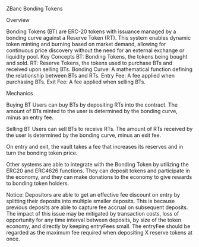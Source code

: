 ZBanc Bonding Tokens

Overview

Bonding Tokens (BT) are ERC-20 tokens with issuance managed by a bonding curve against a Reserve Token (RT). This system enables dynamic token minting and burning based on market demand, allowing for continuous price discovery without the need for an external exchange or liquidity pool.
Key Concepts
BT: Bonding Tokens, the tokens being bought and sold.
RT: Reserve Tokens, the tokens used to purchase BTs and received upon selling BTs.
Bonding Curve: A mathematical function defining the relationship between BTs and RTs.
Entry Fee: A fee applied when purchasing BTs.
Exit Fee: A fee applied when selling BTs.


Mechanics

Buying BT
Users can buy BTs by depositing RTs into the contract. The amount of BTs minted to the user is determined by the bonding curve, minus an entry fee.


Selling BT
Users can sell BTs to receive RTs. The amount of RTs received by the user is determined by the bonding curve, minus an exit fee.


On entry and exit, the vault takes a fee that increases its reserves and in turn the bonding token price.

Other systems are able to integrate with the Bonding Token by utilizing the ERC20 and ERC4626 functions.
They can deposit tokens and participate in the economy, and they can make donations to the economy to give rewards to bonding token holders.

Notice:
Depositors are able to get an effective fee discount on entry by splitting their deposits into multiple smaller deposits.
This is because previous deposits are able to capture fee accrual on subsequent deposits.
The impact of this issue may be mitigated by transaction costs, loss of opportunity for any time interval between deposits, by size of the token economy, and directly by keeping entryFees small.
The entryFee should be regarded as the maximum fee required when depositing X reserve tokens at once.